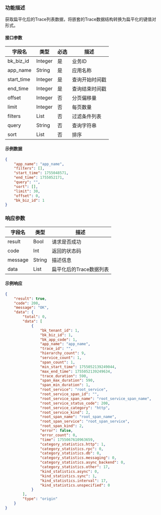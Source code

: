 ### 功能描述

获取扁平化后的Trace列表数据，将嵌套的Trace数据结构转换为扁平化的键值对形式。

#### 接口参数

| 字段名        | 类型      | 必选 | 描述      |
|------------| --------- | ---- |---------|
| bk_biz_id  | Integer   | 是   | 业务ID    |
| app_name   | String    | 是   | 应用名称    |
| start_time | Integer   | 是   | 查询开始时间戳 |
| end_time   | Integer   | 是   | 查询结束时间戳 |
| offset     | Integer   | 否   | 分页偏移量   |
| limit      | Integer   | 否   | 每页数量    |
| filters    | List      | 否   | 过滤条件列表  |
| query      | String    | 否   | 查询字符串   |
| sort       | List    | 否   | 排序      |
#### 示例数据

```json
{
    "app_name": "app_name",
    "filters": [],
    "start_time": 1755048571,
    "end_time": 1755052171,
    "query": "",
    "sort": [],
    "limit": 30,
    "offset": 0,
    "bk_biz_id": 1
}
```

### 响应参数

| 字段名  | 类型   | 描述                     |
| ------- | ------ | ------------------------ |
| result  | Bool   | 请求是否成功             |
| code    | Int    | 返回的状态码             |
| message | String | 描述信息                 |
| data    | List   | 扁平化后的Trace数据列表   |

#### 示例响应

```json
{
    "result": true,
    "code": 200,
    "message": "OK",
    "data": {
        "total": 0,
        "data": [
            {
                "bk_tenant_id": 1,
                "bk_biz_id": 1,
                "bk_app_code": 1,
                "app_name": "app_name",
                "trace_id": "",
                "hierarchy_count": 9,
                "service_count": 1,
                "span_count": 1,
                "min_start_time": 1755052139249044,
                "max_end_time": 1755052139249634,
                "trace_duration": 590,
                "span_max_duration": 590,
                "span_min_duration": 1,
                "root_service": "root_service",
                "root_service_span_id": "",
                "root_service_span_name": "root_service_span_name",
                "root_service_status_code": 200,
                "root_service_category": "http",
                "root_service_kind": 2,
                "root_span_name": "root_span_name",
                "root_span_service": "root_span_service",
                "root_span_kind": 2,
                "error": false,
                "error_count": 0,
                "time": 1755067610963659,
                "category_statistics.http": 1,
                "category_statistics.rpc": 0,
                "category_statistics.db": 0,
                "category_statistics.messaging": 0,
                "category_statistics.async_backend": 0,
                "category_statistics.other": 17,
                "kind_statistics.async": 0,
                "kind_statistics.sync": 1,
                "kind_statistics.interval": 17,
                "kind_statistics.unspecified": 0
            }
        ],
        "type": "origin"
    }
}
```